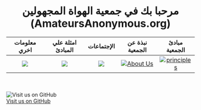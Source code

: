
# <center> مرحبا بك في جمعية الهواة المجهولين <br>(AmateursAnonymous.org) </center>

معلومات اخري             |  امثلة علي المبادئ             |  الإجتماعات             |  نبذة عن الجمعية             |  مبادئ الجمعية
:-------------------------:|:-------------------------:|:-------------------------:|:-------------------------:|:-------------------------:
![](https://github.com/amateursanonymous/amateursanonymous.github.io/blob/main/assets/empower-162.png?raw=true)  |  ![](https://raw.githubusercontent.com/amateursanonymous/amateursanonymous.github.io/main/assets/innovative-162.png)  |  [![](https://raw.githubusercontent.com/amateursanonymous/amateursanonymous.github.io/main/assets/meeting-162.png)](https://amateursanonymous.github.io/meetings)  |  [![About Us](https://raw.githubusercontent.com/amateursanonymous/amateursanonymous.github.io/main/assets/About-Us-162.png)](https://amateursanonymous.github.io/about-us)  |  [![principles](https://raw.githubusercontent.com/amateursanonymous/amateursanonymous.github.io/main/assets/principle-162-2.png)](https://amateursanonymous.github.io/principles)

<br><br>
![Visit us on GitHub](https://raw.githubusercontent.com/amateursanonymous/amateursanonymous.github.io/main/assets/GitHub-logo-100.png)<br>
[Visit us on GitHub](https://github.com/amateursanonymous/amateursanonymous.github.io)
